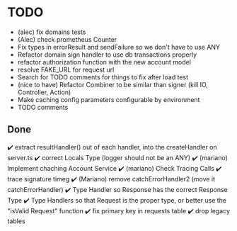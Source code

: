# TODO

- (alec) fix domains tests
- (Alec) check prometheus Counter
- Fix types in errorResult and sendFailure so we don't have to use ANY
- Refactor domain sign handler to use db transactions properly
- refactor authorization function with the new account model
- resolve FAKE_URL for request url
- Search for TODO comments for things to fix after load test
- (nice to have) Refactor Combiner to be similar than signer (kill IO, Controller, Action)
- Make caching config parameters configurable by environment
- TODO comments

## Done

✔️ extract resultHandler() out of each handler, into the createHandler on server.ts
✔️ correct Locals Type (logger should not be an ANY)
✔️ (mariano) Implement chaching Account Service
✔️ (mariano) Check Tracing Calls
✔️ trace signature timeg
✔️ (Mariano) remove catchErrorHandler2 (move it catchErrorHandler)
✔️ Type Handler so Response has the correct Response Type
✔️ Type Handlers so that Request is the proper type, or better use the "isValid Request" function
✔️ fix primary key in requests table
✔️ drop legacy tables